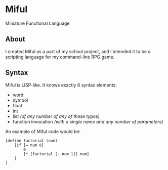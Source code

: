 # Miful

Miniature Functional Language

## About

I created Miful as a part of my school project, and I intended it to be a scripting language for my command-line RPG game.

## Syntax

Miful is LISP-like. It knows exactly 6 syntax elements:

* word
* symbol
* float
* int
* list *(of any number of any of these types)*
* function invocation *(with a single name and any number of parameters)*

An example of Miful code would be:
```
[define factorial (num)
    [if [= num 0]
        0
        [* [factorial [- num 1]] num]
    ]
]
```
